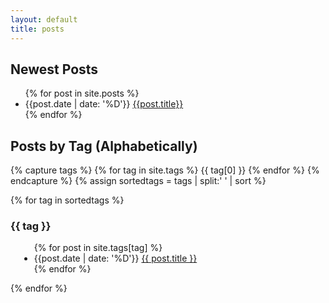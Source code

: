 ```yaml
---
layout: default
title: posts
---
```


## Newest Posts

<ul class="list posts limit-400">
{% for post in site.posts %}
	<li>
		<span>{{post.date | date: '%D'}}</span>
		<a href="{{post.url}}">{{post.title}}</a>
	</li>
{% endfor %}
</ul>

## Posts by Tag (Alphabetically)

{% capture tags %}
  {% for tag in site.tags %}
	{{ tag[0] }}
  {% endfor %}
{% endcapture %}
{% assign sortedtags = tags | split:' ' | sort %}

{% for tag in sortedtags %}
<h3 id="{{ tag }}">{{ tag }}</h3>
<ul class="list posts" style="margin-left:1em">
{% for post in site.tags[tag] %}
	<li>
		<span>{{post.date | date: '%D'}}</span>
		<a href="{{ post.url }}">{{ post.title }}</a>
	</li>
{% endfor %}
</ul>
{% endfor %}